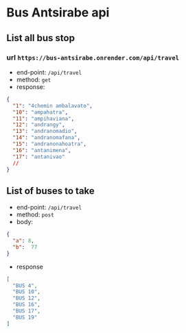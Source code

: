 # Bus Antsirabe api

## List all bus stop

### url ```https://bus-antsirabe.onrender.com/api/travel```


- end-point: `/api/travel`
- method: `get`
- response:

```json
{
  "1": "4chemin ambalavato",
  "10": "ampahatra",
  "11": "ampihaviana",
  "12": "andrangy",
  "13": "andranomadio",
  "14": "andranomafana",
  "15": "andranonahoatra",
  "16": "antanimena",
  "17": "antanivao"
  //
}
```

## List of buses to take

- end-point: `/api/travel`
- method: `post`
- body:

```json
{
  "a": 8,
  "b":  77
}
```
- response
```json
[
  "BUS 4",
  "BUS 10",
  "BUS 12",
  "BUS 16",
  "BUS 17",
  "BUS 19"
]
```
